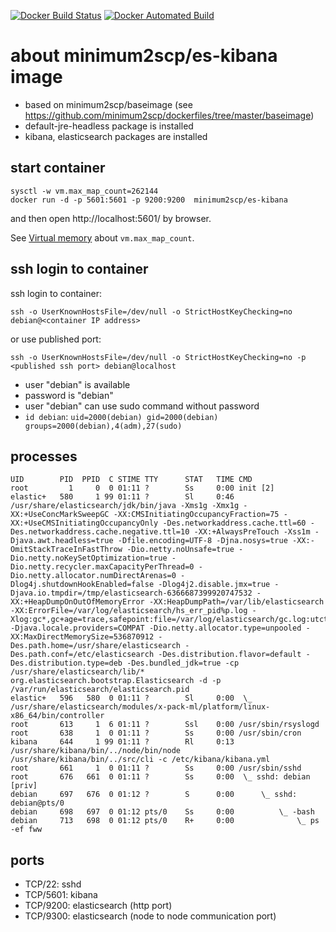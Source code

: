 [![Docker Build Status](https://img.shields.io/docker/build/minimum2scp/es-kibana.svg)]()
[![Docker Automated Build](https://img.shields.io/docker/automated/minimum2scp/es-kibana.svg)]()

# about minimum2scp/es-kibana image

 * based on minimum2scp/baseimage (see https://github.com/minimum2scp/dockerfiles/tree/master/baseimage)
 * default-jre-headless package is installed
 * kibana, elasticsearch packages are installed

## start container

```
sysctl -w vm.max_map_count=262144
docker run -d -p 5601:5601 -p 9200:9200  minimum2scp/es-kibana
```

and then open http://localhost:5601/ by browser.

See [Virtual memory](https://www.elastic.co/guide/en/elasticsearch/reference/current/vm-max-map-count.html) about `vm.max_map_count`.

## ssh login to container

ssh login to container:

```
ssh -o UserKnownHostsFile=/dev/null -o StrictHostKeyChecking=no debian@<container IP address>
```

or use published port:

```
ssh -o UserKnownHostsFile=/dev/null -o StrictHostKeyChecking=no -p <published ssh port> debian@localhost
```

 * user "debian" is available
 * password is "debian"
 * user "debian" can use sudo command without password
 * `id debian`: `uid=2000(debian) gid=2000(debian) groups=2000(debian),4(adm),27(sudo)`

## processes

```console
UID        PID  PPID  C STIME TTY      STAT   TIME CMD
root         1     0  0 01:11 ?        Ss     0:00 init [2]
elastic+   580     1 99 01:11 ?        Sl     0:46 /usr/share/elasticsearch/jdk/bin/java -Xms1g -Xmx1g -XX:+UseConcMarkSweepGC -XX:CMSInitiatingOccupancyFraction=75 -XX:+UseCMSInitiatingOccupancyOnly -Des.networkaddress.cache.ttl=60 -Des.networkaddress.cache.negative.ttl=10 -XX:+AlwaysPreTouch -Xss1m -Djava.awt.headless=true -Dfile.encoding=UTF-8 -Djna.nosys=true -XX:-OmitStackTraceInFastThrow -Dio.netty.noUnsafe=true -Dio.netty.noKeySetOptimization=true -Dio.netty.recycler.maxCapacityPerThread=0 -Dio.netty.allocator.numDirectArenas=0 -Dlog4j.shutdownHookEnabled=false -Dlog4j2.disable.jmx=true -Djava.io.tmpdir=/tmp/elasticsearch-6366687399920747532 -XX:+HeapDumpOnOutOfMemoryError -XX:HeapDumpPath=/var/lib/elasticsearch -XX:ErrorFile=/var/log/elasticsearch/hs_err_pid%p.log -Xlog:gc*,gc+age=trace,safepoint:file=/var/log/elasticsearch/gc.log:utctime,pid,tags:filecount=32,filesize=64m -Djava.locale.providers=COMPAT -Dio.netty.allocator.type=unpooled -XX:MaxDirectMemorySize=536870912 -Des.path.home=/usr/share/elasticsearch -Des.path.conf=/etc/elasticsearch -Des.distribution.flavor=default -Des.distribution.type=deb -Des.bundled_jdk=true -cp /usr/share/elasticsearch/lib/* org.elasticsearch.bootstrap.Elasticsearch -d -p /var/run/elasticsearch/elasticsearch.pid
elastic+   596   580  0 01:11 ?        Sl     0:00  \_ /usr/share/elasticsearch/modules/x-pack-ml/platform/linux-x86_64/bin/controller
root       613     1  6 01:11 ?        Ssl    0:00 /usr/sbin/rsyslogd
root       638     1  0 01:11 ?        Ss     0:00 /usr/sbin/cron
kibana     644     1 99 01:11 ?        Rl     0:13 /usr/share/kibana/bin/../node/bin/node /usr/share/kibana/bin/../src/cli -c /etc/kibana/kibana.yml
root       661     1  0 01:11 ?        Ss     0:00 /usr/sbin/sshd
root       676   661  0 01:11 ?        Ss     0:00  \_ sshd: debian [priv]
debian     697   676  0 01:12 ?        S      0:00      \_ sshd: debian@pts/0
debian     698   697  0 01:12 pts/0    Ss     0:00          \_ -bash
debian     713   698  0 01:12 pts/0    R+     0:00              \_ ps -ef fww
```

## ports

 * TCP/22: sshd
 * TCP/5601: kibana
 * TCP/9200: elasticsearch (http port)
 * TCP/9300: elasticsearch (node to node communication port)

